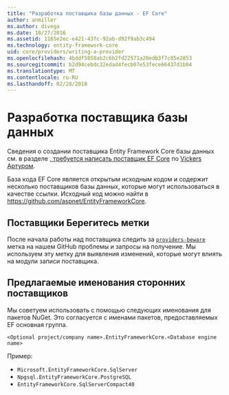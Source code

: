 ```yaml
---
title: "Разработка поставщика базы данных - EF Core"
author: anmiller
ms.author: divega
ms.date: 10/27/2016
ms.assetid: 1165e2ec-e421-43fc-92ab-d92f9ab3c494
ms.technology: entity-framework-core
uid: core/providers/writing-a-provider
ms.openlocfilehash: 4bddf5858ab2c6b2fd22571a20edb3f7c85e2853
ms.sourcegitcommit: b2d94cebdc32edad4fecb07e53fece66437d1b04
ms.translationtype: MT
ms.contentlocale: ru-RU
ms.lasthandoff: 02/28/2018
---
```

# <a name="writing-a-database-provider"></a>Разработка поставщика базы данных

Сведения о создании поставщика Entity Framework Core базы данных см. в разделе [, требуется написать поставщик EF Core](https://blog.oneunicorn.com/2016/11/11/so-you-want-to-write-an-ef-core-provider/) по [Vickers Артуром](https://github.com/ajcvickers).

База кода EF Core является открытым исходным кодом и содержит несколько поставщиков базы данных, которые могут использоваться в качестве ссылки. Исходный код можно найти в https://github.com/aspnet/EntityFrameworkCore.

## <a name="the-providers-beware-label"></a>Поставщики Берегитесь метки

После начала работы над поставщика следить за [ `providers-beware` ](https://github.com/aspnet/EntityFrameworkCore/labels/providers-beware) метка на нашем GitHub проблемы и запросы на получение. Мы используем эту метку для выявления изменений, которые могут влиять на модули записи поставщика.

## <a name="suggested-naming-of-third-party-providers"></a>Предлагаемые именования сторонних поставщиков

Мы советуем использовать с помощью следующих именования для пакетов NuGet. Это согласуется с именами пакетов, предоставляемых EF основная группа.

`<Optional project/company name>.EntityFrameworkCore.<Database engine name>`

Пример:
* `Microsoft.EntityFrameworkCore.SqlServer`
* `Npgsql.EntityFrameworkCore.PostgreSQL`
* `EntityFrameworkCore.SqlServerCompact40`
